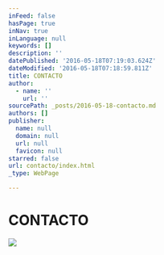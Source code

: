 ```yaml
---
inFeed: false
hasPage: true
inNav: true
inLanguage: null
keywords: []
description: ''
datePublished: '2016-05-18T07:19:03.624Z'
dateModified: '2016-05-18T07:18:59.811Z'
title: CONTACTO
author:
  - name: ''
    url: ''
sourcePath: _posts/2016-05-18-contacto.md
authors: []
publisher:
  name: null
  domain: null
  url: null
  favicon: null
starred: false
url: contacto/index.html
_type: WebPage

---
```

# CONTACTO
![](https://the-grid-user-content.s3-us-west-2.amazonaws.com/252da67a-e016-49fb-a3d1-2bf15f83057e.jpg)